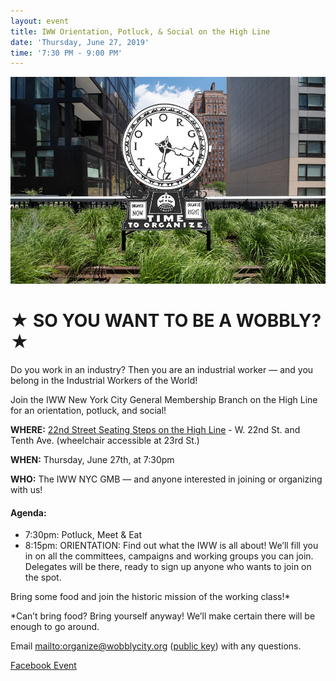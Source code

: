 ```yaml
---
layout: event
title: IWW Orientation, Potluck, & Social on the High Line
date: 'Thursday, June 27, 2019'
time: '7:30 PM - 9:00 PM'
---
```

![](/assets/uploads/silent_agitator.jpg)

# ★ SO YOU WANT TO BE A WOBBLY? ★

Do you work in an industry? Then you are an industrial worker — and you belong in the Industrial Workers of the World!

Join the IWW New York City General Membership Branch on the High Line for an orientation, potluck, and social!

**WHERE:** [22nd Street Seating Steps on the High Line](https://www.thehighline.org/garden-zones/23rd-street-lawn/) - W. 22nd St. and Tenth Ave. (wheelchair accessible at 23rd St.)

**WHEN:** Thursday, June 27th, at 7:30pm

**WHO:** The IWW NYC GMB — and anyone interested in joining or organizing with us!

#### Agenda:

- 7:30pm: Potluck, Meet & Eat
- 8:15pm: ORIENTATION: Find out what the IWW is all about! We’ll fill you in on all the committees, campaigns and working groups you can join. Delegates will be there, ready to sign up anyone who wants to join on the spot.

Bring some food and join the historic mission of the working class!*

*Can’t bring food? Bring yourself anyway! We’ll make certain there will be enough to go around.

Email <mailto:organize@wobblycity.org> ([public key](/assets/keys/publickey.organize@wobblycity.org.asc)) with any questions.

[Facebook Event](https://www.facebook.com/events/699404803851166/)
